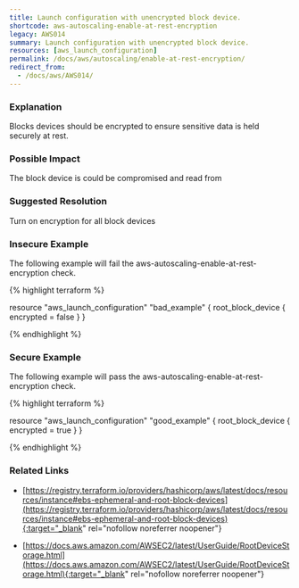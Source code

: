 ```yaml
---
title: Launch configuration with unencrypted block device.
shortcode: aws-autoscaling-enable-at-rest-encryption
legacy: AWS014
summary: Launch configuration with unencrypted block device. 
resources: [aws_launch_configuration] 
permalink: /docs/aws/autoscaling/enable-at-rest-encryption/
redirect_from: 
  - /docs/aws/AWS014/
---
```


### Explanation


Blocks devices should be encrypted to ensure sensitive data is held securely at rest.


### Possible Impact
The block device is could be compromised and read from

### Suggested Resolution
Turn on encryption for all block devices


### Insecure Example

The following example will fail the aws-autoscaling-enable-at-rest-encryption check.

{% highlight terraform %}

resource "aws_launch_configuration" "bad_example" {
	root_block_device {
		encrypted = false
	}
}

{% endhighlight %}



### Secure Example

The following example will pass the aws-autoscaling-enable-at-rest-encryption check.

{% highlight terraform %}

resource "aws_launch_configuration" "good_example" {
	root_block_device {
		encrypted = true
	}
}

{% endhighlight %}



### Related Links


- [https://registry.terraform.io/providers/hashicorp/aws/latest/docs/resources/instance#ebs-ephemeral-and-root-block-devices](https://registry.terraform.io/providers/hashicorp/aws/latest/docs/resources/instance#ebs-ephemeral-and-root-block-devices){:target="_blank" rel="nofollow noreferrer noopener"}

- [https://docs.aws.amazon.com/AWSEC2/latest/UserGuide/RootDeviceStorage.html](https://docs.aws.amazon.com/AWSEC2/latest/UserGuide/RootDeviceStorage.html){:target="_blank" rel="nofollow noreferrer noopener"}


